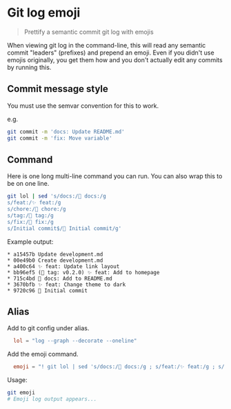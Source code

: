 # Git log emoji
> Prettify a semantic commit git log with emojis

When viewing git log in the command-line, this will read any semantic commit "leaders" (prefixes) and prepend an emoji.
Even if you didn't use emojis originally, you get them how and you don't actually edit any commits by running this. 


## Commit message style

You must use the semvar convention for this to work.

e.g.

```sh
git commit -m 'docs: Update README.md'
git commit -m 'fix: Move variable'
```

## Command

Here is one long multi-line command you can run. You can also wrap this to be on one line.

```sh
git lol | sed 's/docs:/📝 docs:/g
s/feat:/✨ feat:/g
s/chore:/🔧 chore:/g
s/tag:/🔖 tag:/g
s/fix:/🐛 fix:/g
s/Initial commit$/🎉 Initial commit/g'
```

Example output:

```
* a15457b Update development.md
* 00e49b0 Create development.md
* a400c64 ✨ feat: Update link layout
* bb96ef5 (🔖 tag: v0.2.0) ✨ feat: Add to homepage
* 715c4bd 📝 docs: Add to README.md
* 3670bfb ✨ feat: Change theme to dark
* 9720c96 🎉 Initial commit
```


## Alias

Add to git config under alias.

```toml
  lol = "log --graph --decorate --oneline"
```

Add the emoji command.

```toml
  emoji = "! git lol | sed 's/docs:/📝 docs:/g ; s/feat:/✨ feat:/g ; s/chore:/🔧 chore:/g ; s/tag:/🔖 tag:/g ; s/fix:/🐛 fix:/g ; s/Initial commit$/🎉 Initial commit/g'"
```

Usage:

```sh
git emoji
# Emoji log output appears...
```


